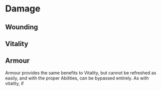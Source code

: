 # Damage

## Wounding

## Vitality

## Armour

Armour provides the same benefits to Vitality, but cannot be refreshed as easily, and with the proper Abilities, can be bypassed entirely. As with vitality, if 